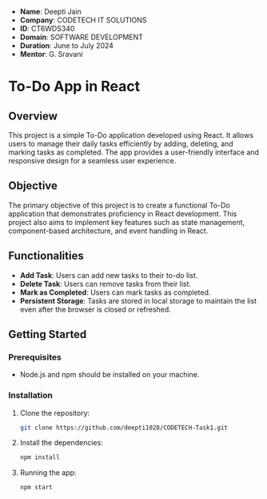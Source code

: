 
- **Name**: Deepti Jain
- **Company**: CODETECH IT SOLUTIONS
- **ID**: CT6WDS340
- **Domain**: SOFTWARE DEVELOPMENT
- **Duration**: June to July 2024
- **Mentor**: G. Sravani

# To-Do App in React

## Overview
This project is a simple To-Do application developed using React. It allows users to manage their daily tasks efficiently by adding, deleting, and marking tasks as completed. The app provides a user-friendly interface and responsive design for a seamless user experience.

## Objective
The primary objective of this project is to create a functional To-Do application that demonstrates proficiency in React development. This project also aims to implement key features such as state management, component-based architecture, and event handling in React.

## Functionalities
- **Add Task**: Users can add new tasks to their to-do list.
- **Delete Task**: Users can remove tasks from their list.
- **Mark as Completed**: Users can mark tasks as completed.
- **Persistent Storage**: Tasks are stored in local storage to maintain the list even after the browser is closed or refreshed.

## Getting Started

### Prerequisites
- Node.js and npm should be installed on your machine.

### Installation
1. Clone the repository:
   ```bash
   git clone https://github.com/deepti1028/CODETECH-Task1.git
2. Install the dependencies:
   ```bash
   npm install
3. Running the app:
   ```bash
   npm start
